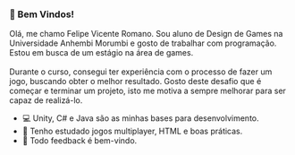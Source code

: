 ### 👋 Bem Vindos!

Olá, me chamo Felipe Vicente Romano. Sou aluno de Design de Games na Universidade Anhembi Morumbi e gosto de trabalhar com programação. Estou em busca de um estágio na área de games.<br />
<br />
Durante o curso, consegui ter experiência com o processo de fazer um jogo, buscando obter o melhor resultado. Gosto deste desafio que é começar e terminar um projeto, isto me  motiva a sempre melhorar para ser capaz de realizá-lo.
- 💻 Unity, C# e Java são as minhas bases para desenvolvimento.
- 🌱 Tenho estudado jogos multiplayer, HTML e boas práticas.
- 💬 Todo feedback é bem-vindo.

